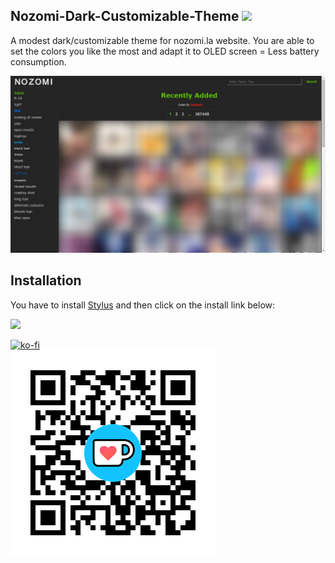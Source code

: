 ## Nozomi-Dark-Customizable-Theme ![](https://img.shields.io/badge/License-GPLv3-blue.svg)
A modest dark/customizable theme for nozomi.la website.
You are able to set the colors you like the most and adapt it to OLED screen = Less battery consumption.

![](https://raw.githubusercontent.com/Knighto00/Stylus_Nozomi-Dark-Customizable-Theme/main/img/output-onlinetools.png)

## Installation
You have to install [Stylus](https://add0n.com/stylus.html) and then click on the install link below:

[![](https://img.shields.io/badge/Userstyles.world-Install-02756d.svg?longCache=true&style=flat)](https://userstyles.world/api/style/9308.user.css)

[![ko-fi](https://storage.ko-fi.com/cdn/brandasset/kofi_s_tag_dark.png)](https://ko-fi.com/G2G2SEZDE)  
[![ko-fi-qrcode](https://raw.githubusercontent.com/Knighto00/Stylus_Nozomi-Dark-Customizable-Theme/main/img/qrcode-ko-fi.png)](https://ko-fi.com/G2G2SEZDE)
